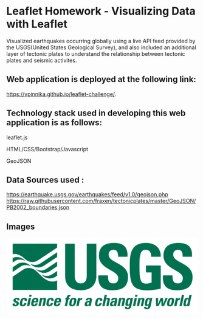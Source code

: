 # Leaflet Homework - Visualizing Data with Leaflet

Visualized earthquakes occurring globally using a live API feed provided by the USGS(United States Geological Survey), and also included an additional layer of tectonic plates to understand the relationship between tectonic plates and seismic activites.

## Web application is deployed at the following link:

https://vpinnika.github.io/leaflet-challenge/.

## Technology stack used in developing this web application is as follows:
leaflet.js

HTML/CSS/Bootstrap/Javascript

GeoJSON

## Data Sources used :
https://earthquake.usgs.gov/earthquakes/feed/v1.0/geojson.php
https://raw.githubusercontent.com/fraxen/tectonicplates/master/GeoJSON/PB2002_boundaries.json

## Images

![1-Logo](Images/1-Logo.png)



